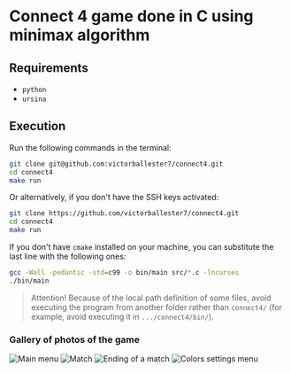 # Connect 4 game done in C using minimax algorithm

## Requirements

- `python`
- `ursina`

## Execution

Run the following commands in the terminal:

```sh
git clone git@github.com:victorballester7/connect4.git
cd connect4
make run
```

Or alternatively, if you don't have the SSH keys activated:

```sh
git clone https://github.com/victorballester7/connect4.git
cd connect4
make run
```

If you don't have `cmake` installed on your machine, you can substitute the last line with the following ones:

```sh
gcc -Wall -pedantic -std=c99 -o bin/main src/*.c -lncurses
./bin/main
```

> Attention! Because of the local path definition of some files, avoid executing the program from another folder rather than `connect4/` (for example, avoid executing it in `.../connect4/bin/`).

### Gallery of photos of the game

![Main menu](../resources/mainmenu.png?raw=true "Main menu")
![Match](../resources/match.png?raw=true "Match")
![Ending of a match](../resources/match_ended.png?raw=true "Ending of a match")
![Colors settings menu](../resources/settings_colors.png?raw=true "Color settings menu")
